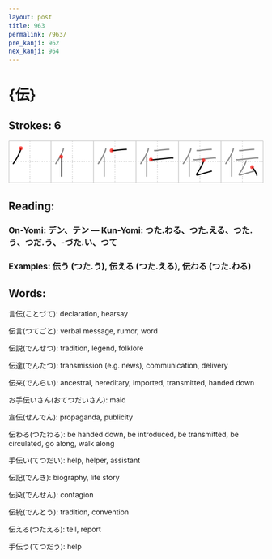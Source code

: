 ```yaml
---
layout: post
title: 963
permalink: /963/
pre_kanji: 962
nex_kanji: 964
---
```


# {伝}

## Strokes: 6

<div class="stroke"><img src="../images/E4BC9D.png" /></div>

## Reading:

### On-Yomi: デン、テン &mdash; Kun-Yomi: つた.わる、つた.える、つた.う、つだ.う、-づた.い、つて

### Examples: 伝う (つた.う), 伝える (つた.える), 伝わる (つた.わる)

## Words:

言伝(ことづて): declaration, hearsay

伝言(つてごと): verbal message, rumor, word

伝説(でんせつ): tradition, legend, folklore

伝達(でんたつ): transmission (e.g. news), communication, delivery

伝来(でんらい): ancestral, hereditary, imported, transmitted, handed down

お手伝いさん(おてつだいさん): maid

宣伝(せんでん): propaganda, publicity

伝わる(つたわる): be handed down, be introduced, be transmitted, be circulated, go along, walk along

手伝い(てつだい): help, helper, assistant

伝記(でんき): biography, life story

伝染(でんせん): contagion

伝統(でんとう): tradition, convention

伝える(つたえる): tell, report

手伝う(てつだう): help
